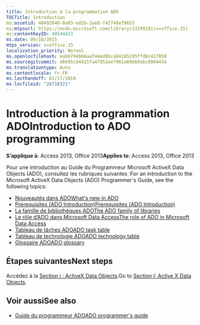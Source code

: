 ```yaml
---
title: Introduction à la programmation ADO
TOCTitle: Introduction
ms:assetid: 40492840-0a03-ed2b-2ae8-f42749ef9b53
ms:mtpsurl: https://msdn.microsoft.com/library/JJ249181(v=office.15)
ms:contentKeyID: 48544423
ms.date: 09/18/2015
mtps_version: v=office.15
localization_priority: Normal
ms.openlocfilehash: eab6794bb6aaf44ed0bca84165295ffd8c417058
ms.sourcegitcommit: d6695c94415fa47952ee7961a69660abc0904434
ms.translationtype: Auto
ms.contentlocale: fr-FR
ms.lasthandoff: 01/17/2019
ms.locfileid: "28718321"
---
```

# <a name="introduction-to-ado-programming"></a><span data-ttu-id="f4079-102">Introduction à la programmation ADO</span><span class="sxs-lookup"><span data-stu-id="f4079-102">Introduction to ADO programming</span></span>

<span data-ttu-id="f4079-103">**S’applique à**: Access 2013, Office 2013</span><span class="sxs-lookup"><span data-stu-id="f4079-103">**Applies to**: Access 2013, Office 2013</span></span>

<span data-ttu-id="f4079-104">Pour une introduction au Guide du Programmeur Microsoft ActiveX Data Objects (ADO), consultez les rubriques suivantes :</span><span class="sxs-lookup"><span data-stu-id="f4079-104">For an introduction to the Microsoft ActiveX Data Objects (ADO) Programmer's Guide, see the following topics:</span></span>

- [<span data-ttu-id="f4079-105">Nouveautés dans ADO</span><span class="sxs-lookup"><span data-stu-id="f4079-105">What's new in ADO</span></span>](what-s-new-in-ado.md)
- [<span data-ttu-id="f4079-106">Prerequisites (ADO Introduction)</span><span class="sxs-lookup"><span data-stu-id="f4079-106">Prerequisites (ADO Introduction)</span></span>](prerequisites-ado-introduction.md)
- [<span data-ttu-id="f4079-107">La famille de bibliothèques ADO</span><span class="sxs-lookup"><span data-stu-id="f4079-107">The ADO family of libraries</span></span>](the-ado-family-of-libraries.md)
- [<span data-ttu-id="f4079-108">Le rôle d’ADO dans Microsoft Data Access</span><span class="sxs-lookup"><span data-stu-id="f4079-108">The role of ADO in Microsoft Data Access</span></span>](the-role-of-ado-in-microsoft-data-access.md)
- [<span data-ttu-id="f4079-109">Tableau de tâches ADO</span><span class="sxs-lookup"><span data-stu-id="f4079-109">ADO task table</span></span>](ado-task-table.md)
- [<span data-ttu-id="f4079-110">Tableau de technologie ADO</span><span class="sxs-lookup"><span data-stu-id="f4079-110">ADO technology table</span></span>](ado-technology-table.md)
- [<span data-ttu-id="f4079-111">Glossaire ADO</span><span class="sxs-lookup"><span data-stu-id="f4079-111">ADO glossary</span></span>](ado-glossary.md)

## <a name="next-steps"></a><span data-ttu-id="f4079-112">Étapes suivantes</span><span class="sxs-lookup"><span data-stu-id="f4079-112">Next steps</span></span>

<span data-ttu-id="f4079-113">Accédez à la [Section i : ActiveX Data Objects](section-i-activex-data-objects.md).</span><span class="sxs-lookup"><span data-stu-id="f4079-113">Go to [Section I: Active X Data Objects](section-i-activex-data-objects.md).</span></span>

## <a name="see-also"></a><span data-ttu-id="f4079-114">Voir aussi</span><span class="sxs-lookup"><span data-stu-id="f4079-114">See also</span></span>

- [<span data-ttu-id="f4079-115">Guide du programmeur ADO</span><span class="sxs-lookup"><span data-stu-id="f4079-115">ADO programmer's guide</span></span>](ado-programmer-s-guide.md)

